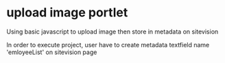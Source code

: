 # upload image portlet
Using basic javascript to upload image then store in metadata on sitevision

In order to execute project, user have to create metadata textfield name 'emloyeeList' on sitevision page

